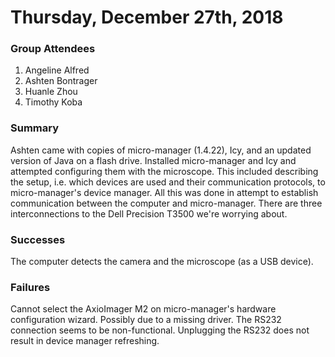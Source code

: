 # Thursday, December 27th, 2018


### Group Attendees
1. Angeline Alfred
2. Ashten Bontrager
3. Huanle Zhou
4. Timothy Koba

### Summary
Ashten came with copies of micro-manager (1.4.22), Icy, and an updated version of Java on a flash drive.
Installed micro-manager and Icy and attempted configuring them with the microscope. This included describing the setup,
i.e. which devices are used and their communication protocols, to micro-manager's device manager.
All this was done in attempt to establish communication between the computer and micro-manager. There are three
interconnections to the Dell Precision T3500 we're worrying about.

### Successes
The computer detects the camera and the microscope (as a USB device).

### Failures
Cannot select the AxioImager M2 on micro-manager's hardware configuration wizard. Possibly due to a missing driver. 
The RS232 connection seems to be non-functional. Unplugging the RS232 does not result in device manager refreshing.

